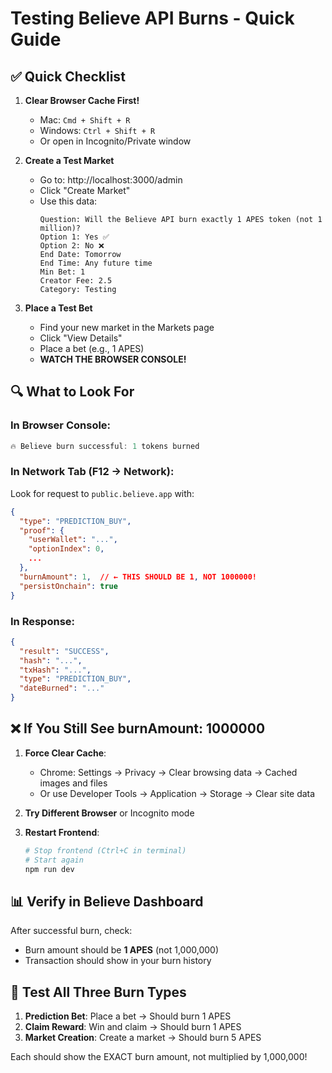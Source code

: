 # Testing Believe API Burns - Quick Guide

## ✅ Quick Checklist

1. **Clear Browser Cache First!**
   - Mac: `Cmd + Shift + R`
   - Windows: `Ctrl + Shift + R`
   - Or open in Incognito/Private window

2. **Create a Test Market**
   - Go to: http://localhost:3000/admin
   - Click "Create Market"
   - Use this data:
     ```
     Question: Will the Believe API burn exactly 1 APES token (not 1 million)?
     Option 1: Yes ✅
     Option 2: No ❌
     End Date: Tomorrow
     End Time: Any future time
     Min Bet: 1
     Creator Fee: 2.5
     Category: Testing
     ```

3. **Place a Test Bet**
   - Find your new market in the Markets page
   - Click "View Details"
   - Place a bet (e.g., 1 APES)
   - **WATCH THE BROWSER CONSOLE!**

## 🔍 What to Look For

### In Browser Console:
```javascript
🔥 Believe burn successful: 1 tokens burned
```

### In Network Tab (F12 → Network):
Look for request to `public.believe.app` with:
```json
{
  "type": "PREDICTION_BUY",
  "proof": {
    "userWallet": "...",
    "optionIndex": 0,
    ...
  },
  "burnAmount": 1,  // ← THIS SHOULD BE 1, NOT 1000000!
  "persistOnchain": true
}
```

### In Response:
```json
{
  "result": "SUCCESS",
  "hash": "...",
  "txHash": "...",
  "type": "PREDICTION_BUY",
  "dateBurned": "..."
}
```

## ❌ If You Still See burnAmount: 1000000

1. **Force Clear Cache**:
   - Chrome: Settings → Privacy → Clear browsing data → Cached images and files
   - Or use Developer Tools → Application → Storage → Clear site data

2. **Try Different Browser** or Incognito mode

3. **Restart Frontend**:
   ```bash
   # Stop frontend (Ctrl+C in terminal)
   # Start again
   npm run dev
   ```

## 📊 Verify in Believe Dashboard

After successful burn, check:
- Burn amount should be **1 APES** (not 1,000,000)
- Transaction should show in your burn history

## 🎯 Test All Three Burn Types

1. **Prediction Bet**: Place a bet → Should burn 1 APES
2. **Claim Reward**: Win and claim → Should burn 1 APES  
3. **Market Creation**: Create a market → Should burn 5 APES

Each should show the EXACT burn amount, not multiplied by 1,000,000! 